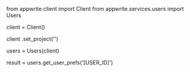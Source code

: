 from appwrite.client import Client
from appwrite.services.users import Users

client = Client()

client
    .set_project('')

users = Users(client)

result = users.get_user_prefs('[USER_ID]')
